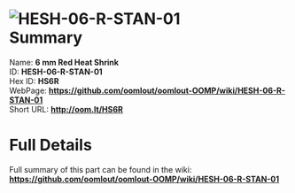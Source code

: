 
![HESH-06-R-STAN-01](https://github.com/oomlout/oomlout-OOMP/blob/master/parts/HESH-06-R-STAN-01/HESH-06-R-STAN-01_420.jpg)   
Summary
=================
  
Name: __6 mm Red Heat Shrink__    
ID: __HESH-06-R-STAN-01__   
Hex ID: __HS6R__   
WebPage: __https://github.com/oomlout/oomlout-OOMP/wiki/HESH-06-R-STAN-01__   
Short URL: __http://oom.lt/HS6R__   

Full Details
==========================
Full summary of this part can be found in the wiki:   
__https://github.com/oomlout/oomlout-OOMP/wiki/HESH-06-R-STAN-01__    

